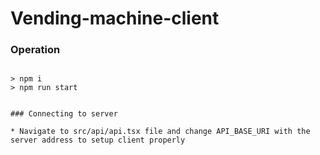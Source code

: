 # Vending-machine-client


### Operation

````

> npm i
> npm run start


### Connecting to server

* Navigate to src/api/api.tsx file and change API_BASE_URI with the server address to setup client properly